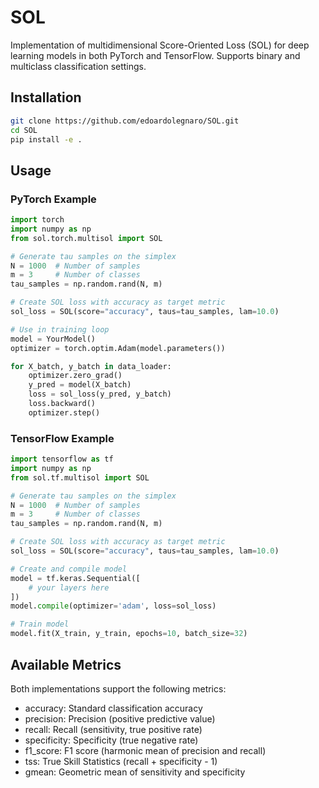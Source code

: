 # SOL

Implementation of multidimensional Score-Oriented Loss (SOL) for deep learning models in both PyTorch and TensorFlow.
Supports binary and multiclass classification settings.

## Installation

```bash
git clone https://github.com/edoardolegnaro/SOL.git
cd SOL
pip install -e .
```

## Usage

### PyTorch Example

```python
import torch
import numpy as np
from sol.torch.multisol import SOL

# Generate tau samples on the simplex
N = 1000  # Number of samples
m = 3     # Number of classes
tau_samples = np.random.rand(N, m)

# Create SOL loss with accuracy as target metric
sol_loss = SOL(score="accuracy", taus=tau_samples, lam=10.0)

# Use in training loop
model = YourModel()
optimizer = torch.optim.Adam(model.parameters())

for X_batch, y_batch in data_loader:
    optimizer.zero_grad()
    y_pred = model(X_batch)
    loss = sol_loss(y_pred, y_batch)
    loss.backward()
    optimizer.step()
```

### TensorFlow Example

```python
import tensorflow as tf
import numpy as np
from sol.tf.multisol import SOL

# Generate tau samples on the simplex
N = 1000  # Number of samples
m = 3     # Number of classes
tau_samples = np.random.rand(N, m)

# Create SOL loss with accuracy as target metric
sol_loss = SOL(score="accuracy", taus=tau_samples, lam=10.0)

# Create and compile model
model = tf.keras.Sequential([
    # your layers here
])
model.compile(optimizer='adam', loss=sol_loss)

# Train model
model.fit(X_train, y_train, epochs=10, batch_size=32)
```

## Available Metrics

Both implementations support the following metrics:

- accuracy: Standard classification accuracy
- precision: Precision (positive predictive value)
- recall: Recall (sensitivity, true positive rate)
- specificity: Specificity (true negative rate)
- f1_score: F1 score (harmonic mean of precision and recall)
- tss: True Skill Statistics (recall + specificity - 1)
- gmean: Geometric mean of sensitivity and specificity
